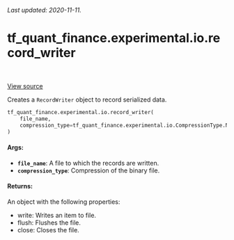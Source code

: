 <!--
This file is generated by a tool. Do not edit directly.
For open-source contributions the docs will be updated automatically.
-->

*Last updated: 2020-11-11.*

<div itemscope itemtype="http://developers.google.com/ReferenceObject">
<meta itemprop="name" content="tf_quant_finance.experimental.io.record_writer" />
<meta itemprop="path" content="Stable" />
</div>

# tf_quant_finance.experimental.io.record_writer

<!-- Insert buttons and diff -->

<table class="tfo-notebook-buttons tfo-api" align="left">
</table>

<a target="_blank" href="https://github.com/google/tf-quant-finance/blob/master/tf_quant_finance/experimental/io.py">View source</a>



Creates a `RecordWriter` object to record serialized data.

```python
tf_quant_finance.experimental.io.record_writer(
    file_name,
    compression_type=tf_quant_finance.experimental.io.CompressionType.NONE
)
```



<!-- Placeholder for "Used in" -->


#### Args:


* <b>`file_name`</b>: A file to which the records are written.
* <b>`compression_type`</b>: Compression of the binary file.


#### Returns:

An object with the following properties:
  * write: Writes an item to file.
  * flush: Flushes the file.
  * close: Closes the file.
